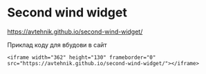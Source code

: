 # Second wind widget

https://avtehnik.github.io/second-wind-widget/

Приклад коду для вбудови в сайт

`<iframe width="362" height="130" frameborder="0" src="https://avtehnik.github.io/second-wind-widget/"></iframe>`
